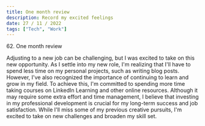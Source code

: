 ```yaml
---
title: One month review
description: Record my excited feelings
date: 27 / 11 / 2022
tags: ["Tech", "Work"]
---
```


<p>62. One month review</p>

<p> Adjusting to a new job can be challenging, but I was excited to take on this new opportunity. As I settle into my new role, I'm realizing that I'll have to spend less time on my personal projects, such as writing blog posts. However, I've also recognized the importance of continuing to learn and grow in my field. To achieve this, I'm committed to spending more time taking courses on LinkedIn Learning and other online resources. Although it may require some extra effort and time management, I believe that investing in my professional development is crucial for my long-term success and job satisfaction. While I'll miss some of my previous creative pursuits, I'm excited to take on new challenges and broaden my skill set.
</p>
